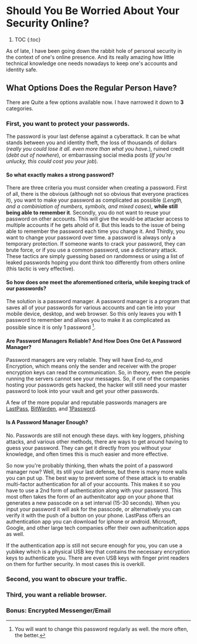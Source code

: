 # Should You Be Worried About Your Security Online?

1. TOC
{:toc}

As of late, I have been going down the rabbit hole of personal security in the context of one's online presence.
And its really amazing how little technical knowledge one needs nowadays to keep one's accounts and identity safe.

## What Options Does the Regular Person Have?

There are Quite a few options available now. I have narrowed it down to **3** categories.

### First, you want to protect your passwords.

The password is your last defense against a cyberattack. It can be what stands between you and identity theft,
the loss of thousands of dollars (*really you could lose it all. even more than what you have.*), ruined credit (*debt out of nowhere*),
or embarrassing social media posts (*If you're unlucky, this could cost you your job*).

#### So what exactly makes a strong password? 

There are three criteria you must consider when creating a password. First of all, there is the obvious (although not so obvious that everyone practices it), you want 
to make your password as complicated as possible (*Length, and a combiniation of numbers, symbols, and mixed cases*), **while still being able to remember it**.
Secondly, you do not want to reuse your password on other accounts. This will give the would-be attacker access to multiple accounts if he gets ahold
of it. But this leads to the issue of being able to remember the password each time you change it. And Thirdly, you want to change your password over time. 
a password is always only a temporary protection. If someone wants to crack your password, they can brute force,
or if you use a common password, use a dictionary attack. These tactics are simply guessing based on randomness or using a list
of leaked passwords hoping you dont think too differently from others online (this tactic is very effective).

#### So how does one meet the aforementioned criteria, while keeping track of our passwords?

The solution is a password manager. A password manager is a program that saves all of your passwords for various accounts and can tie into your
mobile device, desktop, and web browser. So this only leaves you with **1** password to remember and allows you to make it as complicated as possible
since it is only 1 password [^1]. 

#### Are Password Managers Reliable? And How Does One Get A Password Manager?

Password managers are very reliable. They will have End-to_end Encryption, which means only the sender and receiver with the proper encryption keys can read the communication. So, in theory, even the people running the servers cannot see your messages. So, if one of the companies hosting your passwords gets hacked, the hacker will still need your master password to look into your vault and get your other passwords.

A few of the more popular and reputable passwords managers are [LastPass](https://www.lastpass.com/), [BitWarden](https://bitwarden.com/), and [1Password](https://1password.com/).

#### Is A Password Manager Enough?

No. Passwords are still not enough these days. with key loggers, phishing attacks, and various other methods, there are ways to get around having to guess your password. They can get it directly from you without your knowledge, and often times this is much easier and more effective.

So now you're probably thinking, then whats the point of a password manager now? Well, its still your last defense, but there is many more walls you can put up. The best way to prevent some of these attack is to enable multi-factor authentication for all of your accounts. This makes it so you have to use a 2nd form of authentication along with your password. This most often takes the form of an authenitcator app on your phone that generates a new passcode on a set interval (15-30 seconds). When you input your password it will ask for the passcode, or alternatively you can verify it with the push of a button on your phone. LastPass offers an authentication app you can download for iphone or android. Microsoft, Google, and other large tech companies offer their own authenitcation apps as well.

If the authentication app is still not secure enough for you, you can use a yubikey which is a physical USB key that contains the necessary encryption keys to authenticate you. There are even USB keys with finger print readers on them for further security. In most cases this is overkill.

### Second, you want to obscure your traffic.

### Third, you want a reliable browser.

### Bonus: Encrypted Messenger/Email
[^1]: You will want to change this password regularly as well. the more often, the better.
